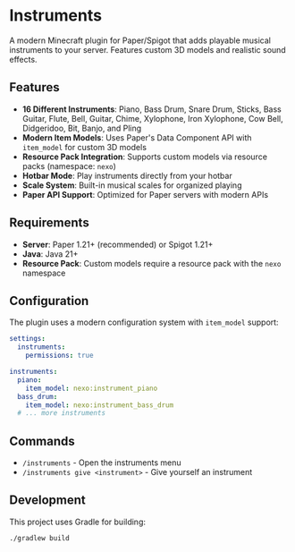 # Instruments

A modern Minecraft plugin for Paper/Spigot that adds playable musical instruments to your server. Features custom 3D models and realistic sound effects.

## Features

- **16 Different Instruments**: Piano, Bass Drum, Snare Drum, Sticks, Bass Guitar, Flute, Bell, Guitar, Chime, Xylophone, Iron Xylophone, Cow Bell, Didgeridoo, Bit, Banjo, and Pling
- **Modern Item Models**: Uses Paper's Data Component API with `item_model` for custom 3D models
- **Resource Pack Integration**: Supports custom models via resource packs (namespace: `nexo`)
- **Hotbar Mode**: Play instruments directly from your hotbar
- **Scale System**: Built-in musical scales for organized playing
- **Paper API Support**: Optimized for Paper servers with modern APIs

## Requirements

- **Server**: Paper 1.21+ (recommended) or Spigot 1.21+
- **Java**: Java 21+
- **Resource Pack**: Custom models require a resource pack with the `nexo` namespace
  
## Configuration

The plugin uses a modern configuration system with `item_model` support:

```yaml
settings:
  instruments:
    permissions: true

instruments:
  piano:
    item_model: nexo:instrument_piano
  bass_drum:
    item_model: nexo:instrument_bass_drum
  # ... more instruments
```

## Commands

- `/instruments` - Open the instruments menu
- `/instruments give <instrument>` - Give yourself an instrument

## Development

This project uses Gradle for building:

```bash
./gradlew build
```
